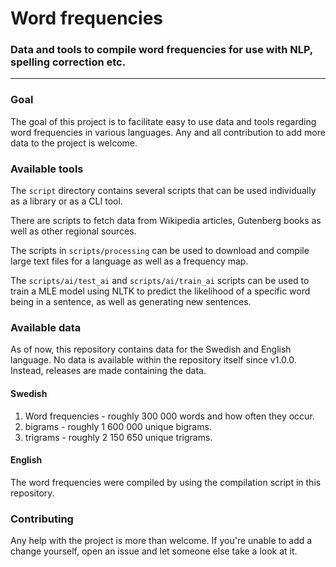 # Word frequencies
### Data and tools to compile word frequencies for use with NLP, spelling correction etc.
***

### Goal

The goal of this project is to facilitate easy to use data and tools regarding word frequencies in various languages. Any and all contribution to add more data to the project is welcome.

### Available tools

The `script` directory contains several scripts that can be used individually as a library or as a CLI tool.

There are scripts to fetch data from Wikipedia articles, Gutenberg books as well as other regional sources.

The scripts in `scripts/processing` can be used to download and compile large text files for a language as well as a frequency map.

The `scripts/ai/test_ai` and `scripts/ai/train_ai` scripts can be used to train a MLE model using NLTK to predict the likelihood of a specific word being in a sentence, as well as generating new sentences.

### Available data

As of now, this repository contains data for the Swedish and English language. No data is available within the repository itself since v1.0.0. Instead, releases are made containing the data.

#### Swedish

1. Word frequencies - roughly 300 000 words and how often they occur.
2. bigrams - roughly 1 600 000 unique bigrams.
3. trigrams - roughly 2 150 650 unique trigrams.

#### English

The word frequencies were compiled by using the compilation script in this repository.

### Contributing

Any help with the project is more than welcome. If you're unable to add a change yourself, open an issue and let someone else take a look at it.
